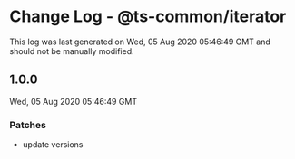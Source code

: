 # Change Log - @ts-common/iterator

This log was last generated on Wed, 05 Aug 2020 05:46:49 GMT and should not be manually modified.

## 1.0.0
Wed, 05 Aug 2020 05:46:49 GMT

### Patches

- update versions

